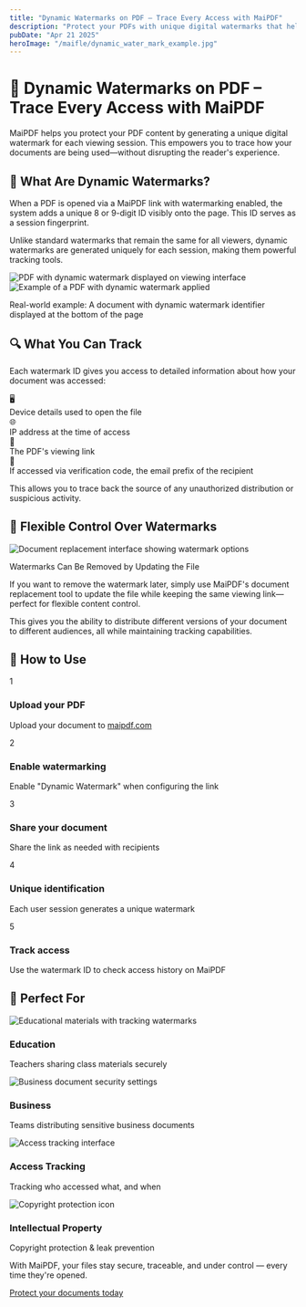 ```yaml
---
title: "Dynamic Watermarks on PDF – Trace Every Access with MaiPDF"
description: "Protect your PDFs with unique digital watermarks that help track unauthorized sharing. Identify who accessed your documents and when with MaiPDF's tracing features."
pubDate: "Apr 21 2025"
heroImage: "/maifle/dynamic_water_mark_example.jpg"
---
```


# 🔐 Dynamic Watermarks on PDF – Trace Every Access with MaiPDF

<div class="intro-panel">
  <p>MaiPDF helps you protect your PDF content by generating a unique digital watermark for each viewing session. This empowers you to trace how your documents are being used—without disrupting the reader's experience.</p>
</div>

## 🧠 What Are Dynamic Watermarks?

<div class="feature-section">
  <div class="feature-content">
    <p>When a PDF is opened via a MaiPDF link with watermarking enabled, the system adds a unique 8 or 9-digit ID visibly onto the page. This ID serves as a session fingerprint.</p>
    <p>Unlike standard watermarks that remain the same for all viewers, dynamic watermarks are generated uniquely for each session, making them powerful tracking tools.</p>
  </div>
  <div class="feature-image">
    <img src="/maipdf-images/pdf native view on ui.png" alt="PDF with dynamic watermark displayed on viewing interface" class="medium">
  </div>
</div>

<div class="full-width-example">
  <img src="/maifle/dynamic_water_mark_example.jpg" alt="Example of a PDF with dynamic watermark applied" class="large">
  <p class="image-caption">Real-world example: A document with dynamic watermark identifier displayed at the bottom of the page</p>
</div>

## 🔍 What You Can Track

Each watermark ID gives you access to detailed information about how your document was accessed:

<div class="tracking-features">
  <div class="tracking-item">
    <div class="tracking-icon">🖥️</div>
    <div class="tracking-text">Device details used to open the file</div>
  </div>
  
  <div class="tracking-item">
    <div class="tracking-icon">🌐</div>
    <div class="tracking-text">IP address at the time of access</div>
  </div>
  
  <div class="tracking-item">
    <div class="tracking-icon">🔗</div>
    <div class="tracking-text">The PDF's viewing link</div>
  </div>
  
  <div class="tracking-item">
    <div class="tracking-icon">📧</div>
    <div class="tracking-text">If accessed via verification code, the email prefix of the recipient</div>
  </div>
</div>

<p class="tracking-note">This allows you to trace back the source of any unauthorized distribution or suspicious activity.</p>

## 🔄 Flexible Control Over Watermarks

<div class="feature-section reverse">
  <div class="feature-image">
    <img src="/maipdf-images/pdf change setting after sent.png" alt="Document replacement interface showing watermark options" class="medium">
  </div>
  <div class="feature-content">
    <p>Watermarks Can Be Removed by Updating the File</p>
    <p>If you want to remove the watermark later, simply use MaiPDF's document replacement tool to update the file while keeping the same viewing link—perfect for flexible content control.</p>
    <p>This gives you the ability to distribute different versions of your document to different audiences, all while maintaining tracking capabilities.</p>
  </div>
</div>

## 📎 How to Use

<div class="steps-container">
  <div class="step-item">
    <div class="step-number">1</div>
    <div class="step-content">
      <h3>Upload your PDF</h3>
      <p>Upload your document to <a href="https://maipdf.com">maipdf.com</a></p>
    </div>
  </div>
  
  <div class="step-item">
    <div class="step-number">2</div>
    <div class="step-content">
      <h3>Enable watermarking</h3>
      <p>Enable "Dynamic Watermark" when configuring the link</p>
    </div>
  </div>
  
  <div class="step-item">
    <div class="step-number">3</div>
    <div class="step-content">
      <h3>Share your document</h3>
      <p>Share the link as needed with recipients</p>
    </div>
  </div>
  
  <div class="step-item">
    <div class="step-number">4</div>
    <div class="step-content">
      <h3>Unique identification</h3>
      <p>Each user session generates a unique watermark</p>
    </div>
  </div>
  
  <div class="step-item">
    <div class="step-number">5</div>
    <div class="step-content">
      <h3>Track access</h3>
      <p>Use the watermark ID to check access history on MaiPDF</p>
    </div>
  </div>
</div>

## 📌 Perfect For

<div class="use-case-container">
  <div class="use-case-item">
    <div class="use-case-icon">
      <img src="/maipdf-images/pdf native view on ui.png" alt="Educational materials with tracking watermarks" class="tiny">
    </div>
    <div class="use-case-content">
      <h3>Education</h3>
      <p>Teachers sharing class materials securely</p>
    </div>
  </div>
  
  <div class="use-case-item">
    <div class="use-case-icon">
      <img src="/maipdf-images/security level in pdf setting.png" alt="Business document security settings" class="tiny">
    </div>
    <div class="use-case-content">
      <h3>Business</h3>
      <p>Teams distributing sensitive business documents</p>
    </div>
  </div>
  
  <div class="use-case-item">
    <div class="use-case-icon">
      <img src="/maipdf-images/check pdf open result.png" alt="Access tracking interface" class="tiny">
    </div>
    <div class="use-case-content">
      <h3>Access Tracking</h3>
      <p>Tracking who accessed what, and when</p>
    </div>
  </div>
  
  <div class="use-case-item">
    <div class="use-case-icon">
      <img src="/maipdf-images/pdf icon of no printing no downloading.png" alt="Copyright protection icon" class="tiny">
    </div>
    <div class="use-case-content">
      <h3>Intellectual Property</h3>
      <p>Copyright protection & leak prevention</p>
    </div>
  </div>
</div>

<div class="conclusion-box">
  <p>With MaiPDF, your files stay secure, traceable, and under control — every time they're opened.</p>
  <div class="cta-button">
    <a href="https://maipdf.com">Protect your documents today</a>
  </div>
</div>